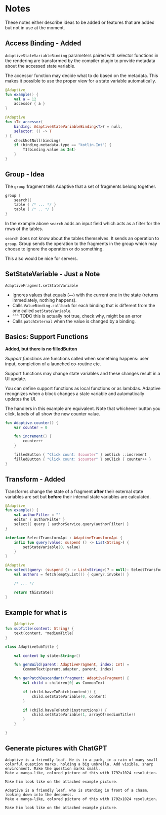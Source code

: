 # Notes

These notes either describe ideas to be added or features that are added but not in use at the moment.

## Access Binding - Added

`AdaptiveStateVariableBinding` parameters paired with selector functions in the rendering are transformed
by the compiler plugin to provide metadata about the accessed state variable.

The accessor function may decide what to do based on the metadata. This makes it possible to
use the proper view for a state variable automatically.

```kotlin
@Adaptive
fun example() {
    val a = 12
    accessor { a }
}

@Adaptive
fun <T> accessor(
    binding: AdaptiveStateVariableBinding<T>? = null,
    selector: () -> T
) {
    checkNotNull(binding)
    if (binding.metadata.type == "kotlin.Int") {
        T1(binding.value as Int)
    }
}
```

## Group - Idea

The `group` fragment tells Adaptive that a set of fragments belong together.

```kotlin
group {
    search()
    table { /* ... */ }
    table { /* .. */ }
}
```

In the example above `search` adds an input field which acts as a filter for the rows of the tables.

`search` does not know about the tables themselves. It sends an operation to `group`. Group sends the operation
to the fragments in the group which may choose to ignore the operation or do something.

This also would be nice for servers.

## SetStateVariable - Just a Note

`AdaptiveFragment.setStateVariable`

- Ignores values that equals (`==`) with the current one in the state (returns immediately, nothing happens).
- Calls `ValueBinding.callback` for each binding that is different from the one called `setStateVariable`.
- ^^^ TODO this is actually not true, check why, might be an error
- Calls `patchInternal` when the value is changed by a binding.


## Basics: Support Functions

**Added, but there is no filledButton**

*Support functions* are functions called when something happens: user input,
completion of a launched co-routine etc.

Support functions may change state variables and these changes result in a UI update.

You can define support functions as local functions or as lambdas. Adaptive recognizes
when a block changes a state variable and automatically updates the UI.

The handlers in this example are equivalent. Note that whichever button you
click, labels of all show the new counter value.

```kotlin
fun Adaptive.counter() {
    var counter = 0

    fun increment() {
        counter++
    }

    filledButton { "Click count: $counter" } onClick ::increment
    filledButton { "Click count: $counter" } onClick { counter++ }
}
```

## Transform - Added

Transforms change the state of a fragment **after** their external state variables are set but
**before** their internal state variables are calculated.

```kotlin
@Adaptive
fun example() {
    val authorFilter = ""
    editor { authorFilter }
    select() query { authorService.query(authorFilter) }
}

interface SelectTransformApi : AdaptiveTransformApi {
    infix fun query(value: suspend () -> List<String>) {
        setStateVariable(0, value)
    }
}

@Adaptive
fun select(query: (suspend () -> List<String>)? = null): SelectTransformApi {
    val authors = fetch(emptyList()) { query?.invoke() }

    /* ... */

    return thisState()
}
```

## Example for what is

```kotlin
    @Adaptive
fun subTitle(content: String) {
    text(content, *mediumTitle)
}

class AdaptiveSubTitle {

    val content by state<String>()

    fun genBuild(parent: AdaptiveFragment, index: Int) =
        CommonText(parent.adapter, parent, index)

    fun genPatchDescendant(fragment: AdaptiveFragment) {
        val child = children[0] as CommonText

        if (child.haveToPatch(content)) {
            child.setStateVariable(0, content)
        }

        if (child.haveToPatch(instructions)) {
            child.setStateVariable(1, arrayOf(mediumTitle))
        }
    }

}
```

## Generate pictures with ChatGPT

```text
Adaptive is a friendly leaf. He is in a park, in a rain of many small colorful question marks, holding a big umbrella. Add visible, sharp environment. Make the question marks small.
Make a manga-like, colored picture of this with 1792x1024 resolution. 

Make him look like on the attached example picture.

Adaptive is a friendly leaf, who is standing in front of a chasm, looking down into the deepness.
Make a manga-like, colored picture of this with 1792x1024 resolution.

Make him look like on the attached example picture.
```